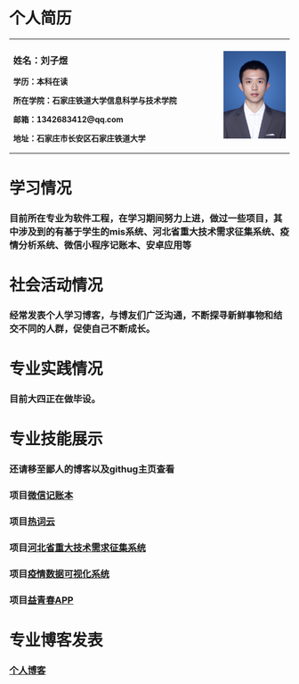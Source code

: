 # 个人简历
<table border="0">
  <tr>
    <td width="75%">
      <h3>姓名：刘子煜</h3>
      <p><b>学历：本科在读</b></p>
      <p><b>所在学院：石家庄铁道大学信息科学与技术学院</b></p>
      <p><b>邮箱：1342683412@qq.com</b></p>
      <p><b>地址：石家庄市长安区石家庄铁道大学</b></p>
    </td>
    <td width="25%">
      <img src="/3217740E7BA7660F9C5D82E942A668F8.jpg" width="100%"> 
    </td>
  </tr>
</table>

# 学习情况
### 目前所在专业为软件工程，在学习期间努力上进，做过一些项目，其中涉及到的有基于学生的mis系统、河北省重大技术需求征集系统、疫情分析系统、微信小程序记账本、安卓应用等

# 社会活动情况
### 经常发表个人学习博客，与博友们广泛沟通，不断探寻新鲜事物和结交不同的人群，促使自己不断成长。

# 专业实践情况
### 目前大四正在做毕设。

# 专业技能展示
### 还请移至鄙人的博客以及githug主页查看
### 项目[微信记账本](https://github.com/flamelll/jizhangben)
### 项目[热词云](https://github.com/flamelll/WordCloud)
### 项目[河北省重大技术需求征集系统](https://github.com/flamelll/xuqiuzhengji)
### 项目[疫情数据可视化系统](https://github.com/flamelll/yiqing)
### 项目[益青春APP](https://github.com/flamelll/yiqingchun)

# 专业博客发表
### [个人博客](https://www.cnblogs.com/a155-/)

